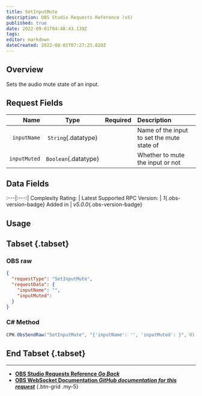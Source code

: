 ```yaml
---
title: SetInputMute
description: OBS Studio Requests Reference (v5)
published: true
date: 2022-09-01T04:48:43.139Z
tags: 
editor: markdown
dateCreated: 2022-08-01T07:27:25.820Z
---
```


## Overview
Sets the audio mute state of an input.

## Request Fields
Name | Type | Required| Description |
----:|:----:|:-------:|:------------|
`inputName` | `String`{.datatype} | <i class="mdi mdi-check-bold"></i> | Name of the input to set the mute state of
`inputMuted` | `Boolean`{.datatype} | <i class="mdi mdi-check-bold"></i> | Whether to mute the input or not

## Data Fields
:---|:---:|
Complexity Rating: | <span class="stars stars--2"></span>
Latest Supported RPC Version: | *1*{.obs-version-badge}
Added in | *v5.0.0*{.obs-version-badge}

## Usage
## Tabset {.tabset}
### OBS raw
```json
{
  "requestType": "SetInputMute",
  "requestData": {
    "inputName": "",
    "inputMuted": 
  }
}
```

### C# Method
```csharp
CPH.ObsSendRaw("SetInputMute", "{'inputName': '', 'inputMuted': }", 0);
```
## End Tabset {.tabset}

---

- [<i class="mdi mdi-chevron-left"></i>**OBS Studio Requests Reference *Go Back***](/en/Broadcasters/OBS/Requests)
- [<i class="mdi mdi-github"></i> **OBS WebSocket Documentation *GitHub documentation for this request***](https://github.com/obsproject/obs-websocket/blob/master/docs/generated/protocol.md#setinputmute)
{.btn-grid .my-5}